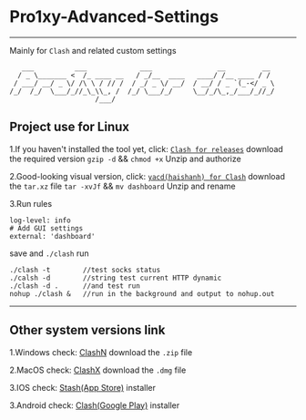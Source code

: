 # Pro1xy-Advanced-Settings
---------------------------

Mainly for `Clash` and related custom settings

       ___          ___             ___                __         __ 
      / _ \_______ <  /_ ____ __   / _/__  ____   ____/ /__ ____ / / 
     / ___/ __/ _ \/ /\ \ / // /  / _/ _ \/ __/  / __/ / _ `(_-</ _ \
    /_/  /_/  \___/_//_\_\\_, /  /_/ \___/_/     \__/_/\_,_/___/_//_/
                         /___/                                          
## Project use for Linux
1.If you haven't installed the tool yet, click: [`Clash for releases`](https://github.com/Dreamacro/clash/releases) download the required version
`gzip -d` && `chmod +x` Unzip and authorize

2.Good-looking visual version, click: [`yacd(haishanh) for Clash`](https://github.com/haishanh/yacd/releases/) download the `tar.xz` file
`tar -xvJf` && `mv dashboard` Unzip and rename

3.Run rules

    log-level: info
    # Add GUI settings
    external: 'dashboard'
save and `./clash` run

    ./clash -t        //test socks status
    ./calsh -d        //string test current HTTP dynamic
    ./clash -d .      //and test run
    nohup ./clash &   //run in the background and output to nohup.out
---------------------------
## Other system versions link
1.Windows check: [ClashN](https://github.com/2dust/clashN/releases) download the `.zip` file

2.MacOS check: [ClashX](https://github.com/yichengchen/clashX/releases) download the `.dmg` file

3.IOS check: [Stash(App Store)](https://apps.apple.com/tw/app/stash/id1596063349) installer

3.Android check: [Clash(Google Play)](https://play.google.com/store/apps/details?id=com.github.kr328.clash&hl=zh&gl=US&pli=1) installer
